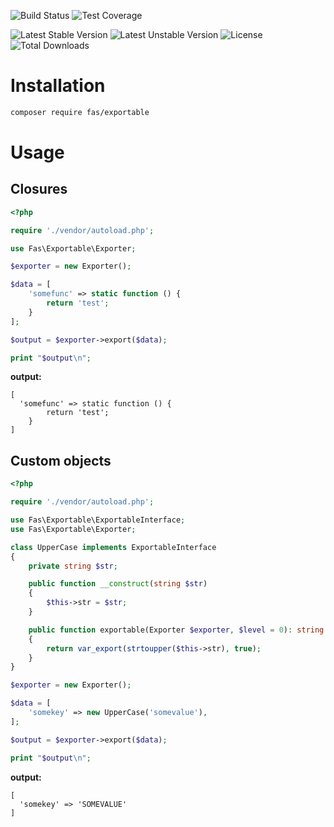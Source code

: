 ![Build Status](https://github.com/gielfeldt/fas-exportable/actions/workflows/test.yml/badge.svg)
![Test Coverage](https://img.shields.io/endpoint?url=https://gist.githubusercontent.com/gielfeldt/e9c4f6129cef70b1a3c998fe2c773aaf/raw/fas-exportable__main.json)

![Latest Stable Version](https://poser.pugx.org/fas/exportable/v/stable.svg)
![Latest Unstable Version](https://poser.pugx.org/fas/exportable/v/unstable.svg)
![License](https://poser.pugx.org/fas/exportable/license.svg)
![Total Downloads](https://poser.pugx.org/fas/exportable/downloads.svg)


# Installation

```bash
composer require fas/exportable
```

# Usage

## Closures

```php
<?php

require './vendor/autoload.php';

use Fas\Exportable\Exporter;

$exporter = new Exporter();

$data = [
    'somefunc' => static function () {
        return 'test';
    }
];

$output = $exporter->export($data);

print "$output\n";
```

**output:**
```
[
  'somefunc' => static function () {
        return 'test';
    }
]
```

## Custom objects

```php
<?php

require './vendor/autoload.php';

use Fas\Exportable\ExportableInterface;
use Fas\Exportable\Exporter;

class UpperCase implements ExportableInterface
{
    private string $str;

    public function __construct(string $str)
    {
        $this->str = $str;
    }

    public function exportable(Exporter $exporter, $level = 0): string
    {
        return var_export(strtoupper($this->str), true);
    }
}

$exporter = new Exporter();

$data = [
    'somekey' => new UpperCase('somevalue'),
];

$output = $exporter->export($data);

print "$output\n";
```

**output:**
```
[
  'somekey' => 'SOMEVALUE'
]
```
